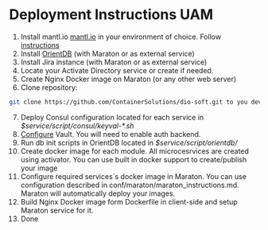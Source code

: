 # Deployment Instructions UAM

1.	Install mantl.io [mantl.io](https://github.com/ciscocloud/microservices-infrastructure) in your environment of choice.
Follow [instructions](https://github.com/CiscoCloud/microservices-infrastructure/blob/master/README.md)
2.	Install [OrientDB](http://orientdb.com/) (with Maraton or as external service)
3.	Install Jira instance (with Maraton or as external service)
4.	Locate your Activate Directory service or create if needed.
5.	Create Nginx Docker image on Maraton (or any other web server)
6.	Clone repository:
```bash 
git clone https://github.com/ContainerSolutions/dio-soft.git to you development/build environment
```
7.	Deploy Consul configuration located for each service in _$service/script/consul/keyval-\*.sh_
8.	[Configure](https://www.vaultproject.io/docs/auth/userpass.html) Vault. You will need to enable auth backend.
9.	Run db init scripts in OrientDB located in _$service/script/orientdb/_
10.	Create docker image for each module. All microcesrvices are created using activator. You can use built in docker support to create/publish your image
11.	Configure required services`s docker image in Maraton. You can use configuration described in conf/maraton/maraton_instructions.md. Maraton will automatically deploy your images.
12.	Build Nginx Docker image form Dockerfile in client-side and setup Maraton service for it.
13. Done

